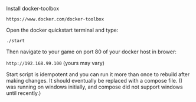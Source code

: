 Install docker-toolbox

`https://www.docker.com/docker-toolbox`

Open the docker quickstart terminal and type:

`./start`

Then navigate to your game on port 80 of your docker host
in brower: 

`http://192.168.99.100`    (yours may vary)

Start script is idempotent and you can run it more than once to rebuild after making changes.
It should eventually be replaced with a compose file.  (I was running on windows initially, and compose did not support windows until recently.)